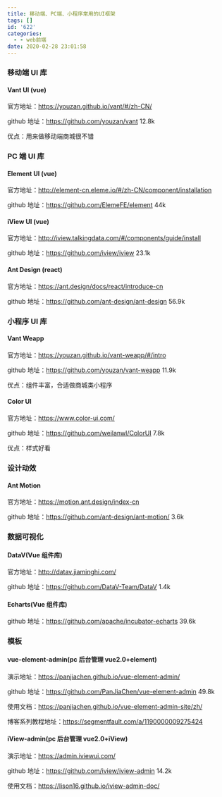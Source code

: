 ```yaml
---
title: 移动端、PC端、小程序常用的UI框架
tags: []
id: '622'
categories:
  - - web前端
date: 2020-02-28 23:01:58
---
```


### 移动端 UI 库

#### Vant UI (vue)

官方地址：https://youzan.github.io/vant/#/zh-CN/

github 地址：https://github.com/youzan/vant 12.8k

优点：用来做移动端商城很不错

### PC 端 UI 库

#### Element UI (vue)

官方地址：http://element-cn.eleme.io/#/zh-CN/component/installation

github 地址：https://github.com/ElemeFE/element 44k

#### iView UI (vue)

官方地址：http://iview.talkingdata.com/#/components/guide/install

github 地址：https://github.com/iview/iview 23.1k

#### Ant Design (react)

官方地址：https://ant.design/docs/react/introduce-cn

github 地址：https://github.com/ant-design/ant-design 56.9k

### 小程序 UI 库

#### Vant Weapp

官方地址：https://youzan.github.io/vant-weapp/#/intro

github 地址：https://github.com/youzan/vant-weapp 11.9k

优点：组件丰富，合适做商城类小程序

#### Color UI

官方地址：https://www.color-ui.com/

github 地址：https://github.com/weilanwl/ColorUI 7.8k

优点：样式好看

### 设计动效

#### Ant Motion

官方地址：https://motion.ant.design/index-cn

github 地址：https://github.com/ant-design/ant-motion/ 3.6k

### 数据可视化

#### DataV(Vue 组件库)

官方地址：http://datav.jiaminghi.com/

github 地址：https://github.com/DataV-Team/DataV 1.4k

#### Echarts(Vue 组件库)

github 地址：https://github.com/apache/incubator-echarts 39.6k

### 模板

#### vue-element-admin(pc 后台管理 vue2.0+element)

演示地址：https://panjiachen.github.io/vue-element-admin/

github 地址：https://github.com/PanJiaChen/vue-element-admin 49.8k

使用文档：https://panjiachen.github.io/vue-element-admin-site/zh/

博客系列教程地址：https://segmentfault.com/a/1190000009275424

#### iView-admin(pc 后台管理 vue2.0+iView)

演示地址：https://admin.iviewui.com/

github 地址：https://github.com/iview/iview-admin 14.2k

使用文档：https://lison16.github.io/iview-admin-doc/
